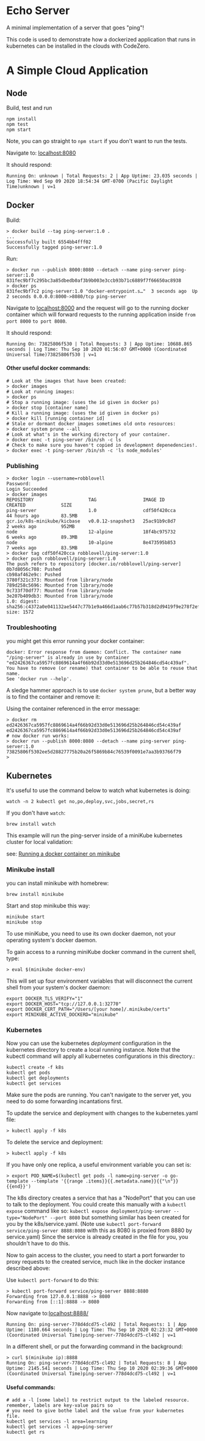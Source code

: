 # Echo Server

A minimal implementation of a server that goes "ping"!

This code is used to demonstrate how a dockerized application that runs in kubernetes can be installed in the clouds with CodeZero.

# A Simple Cloud Application
## Node

Build, test and run

```
npm install
npm test
npm start
```
Note, you can go straight to `npm start` if you don't want to run the tests.

Navigate to: [localhost:8080](http://localhost:8080)

It should respond:
```
Running On: unknown | Total Requests: 2 | App Uptime: 23.035 seconds | Log Time: Wed Sep 09 2020 18:54:34 GMT-0700 (Pacific Daylight Time)unknown | v=1
```

## Docker

Build:
```
> docker build --tag ping-server:1.0 .
...
Successfully built 6554bb4fff02
Successfully tagged ping-server:1.0
```
Run:
```
> docker run --publish 8000:8080 --detach --name ping-server ping-server:1.0
831fec9bf7c295bc3a85dbedb0af3b9b003e3ccb93b71c6889f7f66650ac8938
> docker ps
831fec9bf7c2 ping-server:1.0 "docker-entrypoint.s…"  3 seconds ago  Up 2 seconds 0.0.0.0:8000->8080/tcp ping-server
```
Navigate to [localhost:8000](http://localhost:8000) and the request will go to the running docker 
container which will forward requests to the running application inside `from port 8000` `to port 8080`.

It should respond:
```
Running On: 73825806f530 | Total Requests: 3 | App Uptime: 10688.865 seconds | Log Time: Thu Sep 10 2020 01:56:07 GMT+0000 (Coordinated Universal Time)73825806f530 | v=1
```

#### Other useful docker commands:

```
# Look at the images that have been created:
> docker images
# Look at running images:
> docker ps
# Stop a running image: (uses the id given in docker ps)
> docker stop [container name]
# Kill a running image: (uses the id given in docker ps)
> docker kill [running container id]
# Stale or dormant docker images sometimes old onto resources:
> docker system prune --all
# Look at what's in the working directory of your container.
> docker exec -t ping-server /bin/sh -c ls
# Check to make sure you haven't copied in development depenedencies!.
> docker exec -t ping-server /bin/sh -c 'ls node_modules'
```
### Publishing
```
> docker login --username=robblovell 
Password: 
Login Succeeded
> docker images
REPOSITORY                    TAG                 IMAGE ID            CREATED             SIZE
ping-server                   1.0                 cdf50f420cca        44 hours ago        83.5MB
gcr.io/k8s-minikube/kicbase   v0.0.12-snapshot3   25ac91b9c8d7        2 weeks ago         952MB
node                          12-alpine           18f4bc975732        6 weeks ago         89.3MB
node                          10-alpine           8e473595b853        7 weeks ago         83.5MB
> docker tag cdf50f420cca robblovell/ping-server:1.0
> docker push robblovell/ping-server:1.0
The push refers to repository [docker.io/robblovell/ping-server]
0b7d8056c708: Pushed 
cb98af462e9c: Pushed 
3780f321c373: Mounted from library/node 
789d258c5696: Mounted from library/node 
9c733f70df77: Mounted from library/node 
3e207b409db3: Mounted from library/node 
1.0: digest: sha256:c4372a0e041132ae5447c77b1e9a466d1aab6c77b57b318d2d9419f9e278f2ef size: 1572
```
### Troubleshooting

you might get this error running your docker container:

```
docker: Error response from daemon: Conflict. The container name "/ping-server" is already in use by container "ed2426367ca5957fc8869614a4f66b92d33d0e513696d25b264846cd54c439af". You have to remove (or rename) that container to be able to reuse that name.
See 'docker run --help'.
```
A sledge hammer approach is to use `docker system prune`, but a better way is to find the container and remove it:

Using the container referenced in the error message:
```
> docker rm ed2426367ca5957fc8869614a4f66b92d33d0e513696d25b264846cd54c439af
ed2426367ca5957fc8869614a4f66b92d33d0e513696d25b264846cd54c439af
# now docker run works: 
> docker run --publish 8000:8080 --detach --name ping-server ping-server:1.0
73825806f5302ee5d28827775b20a26f5869b84c76539f0091e7aa3b93766f79
> 
```

## Kubernetes

It's useful to use the command below to watch what kubernetes is doing:
```
watch -n 2 kubectl get no,po,deploy,svc,jobs,secret,rs
```

If you don't have `watch`:
```
brew install watch
```

This example will run the ping-server inside of a miniKube kubernetes cluster for local validation:

see: [Running a docker container on minikube](https://medium.com/bb-tutorials-and-thoughts/how-to-use-own-local-doker-images-with-minikube-2c1ed0b0968)

### Minikube install

you can install minikube with homebrew:
```
brew install minikube
```

Start and stop minikube this way:
```
minikube start
minikube stop
```
To use miniKube, you need to use its own docker daemon, not your operating system's docker daemon.

To gain access to a running miniKube docker command in the current shell, type:
```
> eval $(minikube docker-env)
```
This will set up four environment variables that will disconnect the current shell from your system's docker daemon:
```
export DOCKER_TLS_VERIFY="1"
export DOCKER_HOST="tcp://127.0.0.1:32770"
export DOCKER_CERT_PATH="/Users/[your home]/.minikube/certs"
export MINIKUBE_ACTIVE_DOCKERD="minikube"
```

### Kubernetes

Now you can use the kubernetes *deployment* configuration in the kubernetes directory to 
create a local running instance. Note that the kubectl command will apply all kubernetes configurations
in this directory.:

```
kubectl create -f k8s
kubectl get pods
kubectl get deployments
kubectl get services
```

Make sure the pods are running. You can't navigate to the server yet, you need to do some 
forwarding incantations first.

To update the service and deployment with changes to the kubernetes.yaml file:
```
> kubectl apply -f k8s
```
To delete the service and deployment:
```
> kubectl apply -f k8s
```
If you have only one replica, a useful environment variable you can set is:
```
> export POD_NAME=$(kubectl get pods -l name=ping-server -o go-template --template '{{range .items}}{{.metadata.name}}{{"\n"}}{{end}}')
```

The k8s directory creates a service that has a "NodePort" that you can use to talk to the
deployment. You could create this manually with a `kubectl expose` command like so: 
`kubectl expose deployment/ping-server --type="NodePort" --port 8080` but something similar has
been created for you by the k8s/service.yaml. 
(Note use `kubectl port-forward service/ping-server 8888:8080` with this as 8080 
is proxied from 8880 by service.yaml) 
Since the service is already created in the file for you, you shouldn't have to do this.

Now to gain access to the cluster, you need to start a port forwarder
to proxy requests to the created service, much like in the docker instance described above:

Use `kubectl port-forward` to do this:

```
> kubectl port-forward service/ping-server 8888:8880
Forwarding from 127.0.0.1:8888 -> 8080
Forwarding from [::1]:8888 -> 8080
```
Now navigate to:[localhost:8888/](http://localhost:8888/)
```
Running On: ping-server-778d4dcd75-cl492 | Total Requests: 1 | App Uptime: 1180.664 seconds | Log Time: Thu Sep 10 2020 02:23:32 GMT+0000 (Coordinated Universal Time)ping-server-778d4dcd75-cl492 | v=1
```

In a different shell, or put the forwarding command in the background:
```
> curl $(minikube ip):8888
Running On: ping-server-778d4dcd75-cl492 | Total Requests: 8 | App Uptime: 2145.541 seconds | Log Time: Thu Sep 10 2020 02:39:36 GMT+0000 (Coordinated Universal Time)ping-server-778d4dcd75-cl492 | v=1
```
#### Useful commands:
```
# add a -l [some label] to restrict output to the labeled resource. remember, labels are key-value pairs so
# you need to give bothe label and the value from your kubernetes file.
kubectl get services -l area=learning
kubectl get services -l app=ping-server
kubectl get rs
```

